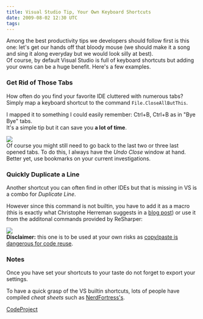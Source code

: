 ```yaml
---
title: Visual Studio Tip, Your Own Keyboard Shortcuts
date: 2009-08-02 12:30 UTC
tags:
---
```


Among the best productivity tips we developers should follow first is this one: let's get our hands off that bloody mouse (we should make it a song and sing it along everyday but we would look silly at best).  
Of course, by default Visual Studio is full of keyboard shortcuts but adding your owns can be a huge benefit. Here's a few examples.  


### Get Rid of Those Tabs

How often do you find your favorite IDE cluttered with numerous tabs?  
Simply map a keyboard shortcut to the command `File.CloseAllButThis`.  

I mapped it to something I could easily remember: Ctrl+B, Ctrl+B as in "Bye Bye" tabs.  
It's a simple tip but it can save you **a lot of time**.  

![](https://3.bp.blogspot.com/_sMzr7iNm7bs/SpJ3uYs5V2I/AAAAAAAAATM/E6fGexTP-uc/s400/CloseAllButThis.png)  
Of course you might still need to go back to the last two or three last opened tabs. To do this, I always have the *Undo Close* window at hand. Better yet, use bookmarks on your current investigations.  

### Quickly Duplicate a Line

Another shortcut you can often find in other IDEs but that is missing in VS is a combo for *Duplicate Line*.  

However since this command is not builtin, you have to add it as a macro (this is exactly what Christophe Herreman suggests in a [blog post](http://www.herrodius.com/blog/52)) or use it from the additonal commands provided by ReSharper:  

[![](https://2.bp.blogspot.com/_sMzr7iNm7bs/SpJ7vpKvqHI/AAAAAAAAATU/rHnX7Wynf3A/s400/DuplicateLine.png)](http://2.bp.blogspot.com/_sMzr7iNm7bs/SpJ7vpKvqHI/AAAAAAAAATU/rHnX7Wynf3A/s1600-h/DuplicateLine.png)  
**Disclaimer:** this one is to be used at your own risks as [copy/paste is dangerous for code reuse](http://www.codinghorror.com/blog/archives/001257.html).  

### Notes

Once you have set your shortcuts to your taste do not forget to export your settings.  

To have a quick grasp of the VS builtin shortcuts, lots of people have compiled *cheat sheets* such as [NerdFortress's](http://nerdfortress.com/2008/09/02/visual-studio-2008-cheat-sheet/).  


[CodeProject](http://www.teebot.be/2009/08/visual-studio-tip-1-closeallbutthis.html)